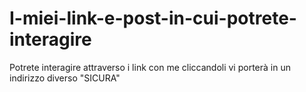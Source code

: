 # I-miei-link-e-post-in-cui-potrete-interagire
Potrete interagire attraverso i link con me cliccandoli vi porterà in un indirizzo diverso "SICURA"
